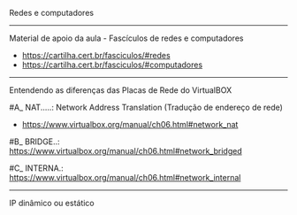 Redes e computadores

---

Material de apoio da aula - Fascículos de redes e computadores
 - https://cartilha.cert.br/fasciculos/#redes
 - https://cartilha.cert.br/fasciculos/#computadores

---

Entendendo as diferenças das Placas de Rede do VirtualBOX

 #A_ NAT.....: Network Address Translation (Tradução de endereço de rede)
 - https://www.virtualbox.org/manual/ch06.html#network_nat

 #B_ BRIDGE..: https://www.virtualbox.org/manual/ch06.html#network_bridged

 #C_ INTERNA.: https://www.virtualbox.org/manual/ch06.html#network_internal

---

IP dinâmico ou estático
